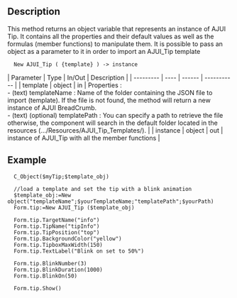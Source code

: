 ﻿<!--New AJUI_Tip ( {template_obj} ) -> AJUI Tip instance -->


## Description

This method returns an object variable that represents an instance of AJUI Tip. It contains all the properties and their default values as well as the formulas (member functions) to manipulate them. It is possible to pass an object as a parameter to it in order to import an AJUI_Tip template

```4d
  New AJUI_Tip ( {template} ) -> instance
```

| Parameter | Type | In/Out | Description |
| --------- | ---- | ------ | ----------- |
| template | object | in | Properties :<br> - (text) templateName :  Name of the folder containing the JSON file to import (template). If the file is not found, the method will return a new instance of AJUI BreadCrumb.<br> - (text) (optional) templatePath : You can specify a path to retrieve the file otherwise, the component will search in the default folder located in the resources (.../Resources/AJUI_Tip_Templates/). |
| instance | object | out | instance of AJUI_Tip with all the member functions |


## Example

```4d
  C_Object($myTip;$template_obj)

  //load a template and set the tip with a blink animation
  $template_obj:=New object("templateName";$yourTemplateName;"templatePath";$yourPath)
  Form.tip:=New AJUI_Tip ($template_obj)
  
  Form.tip.TargetName("info")
  Form.tip.TipName("tipInfo")
  Form.tip.TipPosition("top")
  Form.tip.BackgroundColor("yellow")
  Form.tip.TipboxMaxWidth(150)
  Form.tip.TextLabel("Blink on set to 50%")
		
  Form.tip.BlinkNumber(3)
  Form.tip.BlinkDuration(1000)
  Form.tip.BlinkOn(50)
		
  Form.tip.Show()
  
```
